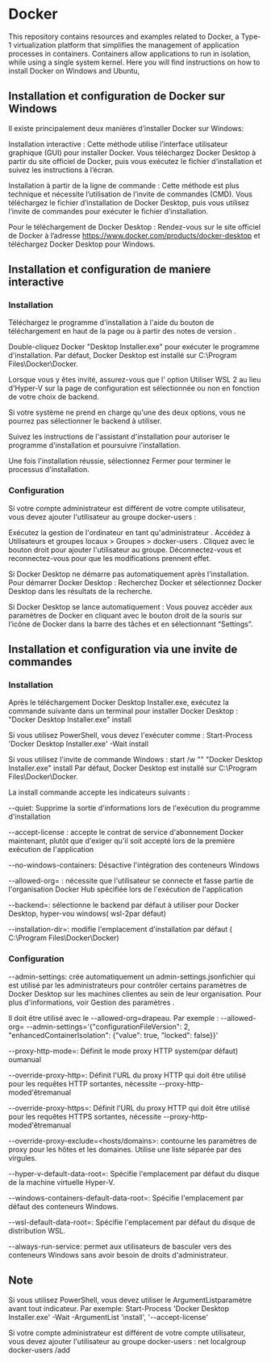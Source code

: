 # Docker
This repository contains resources and examples related to Docker, a Type-1 virtualization platform that simplifies the management of application processes in containers. Containers allow applications to run in isolation, while using a single system kernel. Here you will find instructions on how to install Docker on Windows and Ubuntu,


Installation et configuration de Docker sur Windows  
---------------------------------------------------

Il existe principalement deux manières d’installer Docker sur Windows:

Installation interactive : Cette méthode utilise l’interface utilisateur graphique (GUI) pour installer Docker. Vous téléchargez Docker Desktop à partir du site officiel de Docker, puis vous exécutez le fichier d’installation et suivez les instructions à l’écran.

Installation à partir de la ligne de commande : Cette méthode est plus technique et nécessite l’utilisation de l’invite de commandes (CMD). Vous téléchargez le fichier d’installation de Docker Desktop, puis vous utilisez l’invite de commandes pour exécuter le fichier d’installation.

Pour le téléchargement de Docker Desktop : Rendez-vous sur le site officiel de Docker à l’adresse https://www.docker.com/products/docker-desktop et téléchargez Docker Desktop pour Windows.


Installation et configuration de maniere interactive
----------------------------------------------------

### Installation 

Téléchargez le programme d'installation à l'aide du bouton de téléchargement en haut de la page ou à partir des notes de version .

Double-cliquez Docker "Desktop Installer.exe" pour exécuter le programme d'installation. Par défaut, Docker Desktop est installé sur C:\Program Files\Docker\Docker.

Lorsque vous y êtes invité, assurez-vous que l' option Utiliser WSL 2 au lieu d'Hyper-V sur la page de configuration est sélectionnée ou non en fonction de votre choix de backend.

Si votre système ne prend en charge qu'une des deux options, vous ne pourrez pas sélectionner le backend à utiliser.

Suivez les instructions de l'assistant d'installation pour autoriser le programme d'installation et poursuivre l'installation.

Une fois l'installation réussie, sélectionnez Fermer pour terminer le processus d'installation.

### Configuration 

Si votre compte administrateur est différent de votre compte utilisateur, vous devez ajouter l'utilisateur au groupe docker-users :

Exécutez la gestion de l'ordinateur en tant qu'administrateur .
Accédez à Utilisateurs et groupes locaux > Groupes > docker-users .
Cliquez avec le bouton droit pour ajouter l'utilisateur au groupe.
Déconnectez-vous et reconnectez-vous pour que les modifications prennent effet.


Si Docker Desktop ne démarre pas automatiquement après l'installation.
Pour démarrer Docker Desktop :
Recherchez Docker et sélectionnez Docker Desktop dans les résultats de la recherche.

Si Docker Desktop se lance automatiquement :
Vous pouvez accéder aux paramètres de Docker en cliquant avec le bouton droit de la souris sur l’icône de Docker dans la barre des tâches et en sélectionnant “Settings”.


Installation et configuration via une invite de commandes
----------------------------------------------------------

### Installation 

Après le téléchargement Docker Desktop Installer.exe, exécutez la commande suivante dans un terminal pour installer Docker Desktop :
 "Docker Desktop Installer.exe" install

Si vous utilisez PowerShell, vous devez l'exécuter comme :
Start-Process 'Docker Desktop Installer.exe' -Wait install

Si vous utilisez l'invite de commande Windows :
start /w "" "Docker Desktop Installer.exe" install
Par défaut, Docker Desktop est installé sur C:\Program Files\Docker\Docker.

La install commande accepte les indicateurs suivants :

--quiet: Supprime la sortie d'informations lors de l'exécution du programme d'installation

--accept-license : accepte le contrat de service d'abonnement Docker  maintenant, plutôt que d'exiger qu'il soit accepté lors de la première exécution de l'application

--no-windows-containers: Désactive l'intégration des conteneurs Windows

--allowed-org=<org name> : nécessite que l'utilisateur se connecte et fasse partie de l'organisation Docker Hub spécifiée lors de l'exécution de l'application

--backend=<backend name>: sélectionne le backend par défaut à utiliser pour Docker Desktop, hyper-vou windows( wsl-2par défaut)

--installation-dir=<path>: modifie l'emplacement d'installation par défaut ( C:\Program Files\Docker\Docker)


### Configuration 

--admin-settings: crée automatiquement un admin-settings.jsonfichier qui est utilisé par les administrateurs pour contrôler certains paramètres de Docker Desktop sur les machines clientes au sein de leur organisation. Pour plus d'informations, voir Gestion des paramètres .

Il doit être utilisé avec le --allowed-org=<org name>drapeau.
Par exemple : --allowed-org=<org name> --admin-settings='{"configurationFileVersion": 2, "enhancedContainerIsolation": {"value": true, "locked": false}}'

--proxy-http-mode=<mode>: Définit le mode proxy HTTP system(par défaut) oumanual

--override-proxy-http=<URL>: Définit l'URL du proxy HTTP qui doit être utilisé pour les requêtes HTTP sortantes, nécessite --proxy-http-moded'êtremanual

--override-proxy-https=<URL>: Définit l'URL du proxy HTTP qui doit être utilisé pour les requêtes HTTPS sortantes, nécessite --proxy-http-moded'êtremanual

--override-proxy-exclude=<hosts/domains>: contourne les paramètres de proxy pour les hôtes et les domaines. Utilise une liste séparée par des virgules.

--hyper-v-default-data-root=<path>: Spécifie l'emplacement par défaut du disque de la machine virtuelle Hyper-V.

--windows-containers-default-data-root=<path>: Spécifie l'emplacement par défaut des conteneurs Windows.

--wsl-default-data-root=<path>: Spécifie l'emplacement par défaut du disque de distribution WSL.

--always-run-service: permet aux utilisateurs de basculer vers des conteneurs Windows sans avoir besoin de droits d'administrateur.

Note
----
Si vous utilisez PowerShell, vous devez utiliser le ArgumentListparamètre avant tout indicateur.
Par exemple: Start-Process 'Docker Desktop Installer.exe' -Wait -ArgumentList 'install', '--accept-license'

Si votre compte administrateur est différent de votre compte utilisateur, vous devez ajouter l'utilisateur au groupe docker-users :
 net localgroup docker-users <user> /add